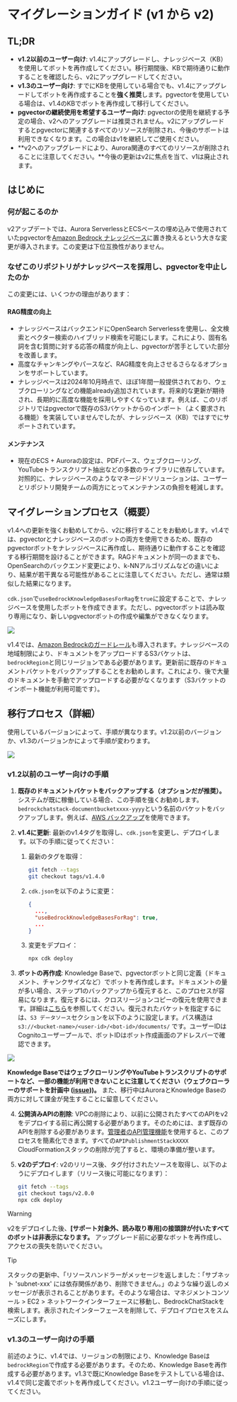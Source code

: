 # マイグレーションガイド (v1 から v2)

## TL;DR

- **v1.2以前のユーザー向け**: v1.4にアップグレードし、ナレッジベース（KB）を使用してボットを再作成してください。移行期間後、KBで期待通りに動作することを確認したら、v2にアップグレードしてください。
- **v1.3のユーザー向け**: すでにKBを使用している場合でも、v1.4にアップグレードしてボットを再作成することを**強く推奨**します。pgvectorを使用している場合は、v1.4のKBでボットを再作成して移行してください。
- **pgvectorの継続使用を希望するユーザー向け**: pgvectorの使用を継続する予定の場合、v2へのアップグレードは推奨されません。v2にアップグレードするとpgvectorに関連するすべてのリソースが削除され、今後のサポートは利用できなくなります。この場合はv1を継続してご使用ください。
- **v2へのアップグレードにより、Aurora関連のすべてのリソースが削除されることに注意してください。**今後の更新はv2に焦点を当て、v1は廃止されます。

## はじめに

### 何が起こるのか

v2アップデートでは、Aurora ServerlessとECSベースの埋め込みで使用されていたpgvectorを[Amazon Bedrock ナレッジベース](https://docs.aws.amazon.com/bedrock/latest/userguide/knowledge-base.html)に置き換えるという大きな変更が導入されます。この変更は下位互換性がありません。

### なぜこのリポジトリがナレッジベースを採用し、pgvectorを中止したのか

この変更には、いくつかの理由があります：

#### RAG精度の向上

- ナレッジベースはバックエンドにOpenSearch Serverlessを使用し、全文検索とベクター検索のハイブリッド検索を可能にします。これにより、固有名詞を含む質問に対する応答の精度が向上し、pgvectorが苦手としていた部分を改善します。
- 高度なチャンキングやパースなど、RAG精度を向上させるさらなるオプションをサポートしています。
- ナレッジベースは2024年10月時点で、ほぼ1年間一般提供されており、ウェブクローリングなどの機能already追加されています。将来的な更新が期待され、長期的に高度な機能を採用しやすくなっています。例えば、このリポジトリではpgvectorで既存のS3バケットからのインポート（よく要求される機能）を実装していませんでしたが、ナレッジベース（KB）ではすでにサポートされています。

#### メンテナンス

- 現在のECS + Auroraの設定は、PDFパース、ウェブクローリング、YouTubeトランスクリプト抽出などの多数のライブラリに依存しています。対照的に、ナレッジベースのようなマネージドソリューションは、ユーザーとリポジトリ開発チームの両方にとってメンテナンスの負担を軽減します。

## マイグレーションプロセス（概要）

v1.4への更新を強くお勧めしてから、v2に移行することをお勧めします。v1.4では、pgvectorとナレッジベースのボットの両方を使用できるため、既存のpgvectorボットをナレッジベースに再作成し、期待通りに動作することを確認する移行期間を設けることができます。RAGドキュメントが同一のままでも、OpenSearchのバックエンド変更により、k-NNアルゴリズムなどの違いにより、結果が若干異なる可能性があることに注意してください。ただし、通常は類似した結果になります。

`cdk.json`で`useBedrockKnowledgeBasesForRag`を`true`に設定することで、ナレッジベースを使用したボットを作成できます。ただし、pgvectorボットは読み取り専用になり、新しいpgvectorボットの作成や編集ができなくなります。

![](../imgs/v1_to_v2_readonly_bot.png)

v1.4では、[Amazon Bedrockのガードレール](https://aws.amazon.com/jp/bedrock/guardrails/)も導入されます。ナレッジベースの地域制限により、ドキュメントをアップロードするS3バケットは、`bedrockRegion`と同じリージョンである必要があります。更新前に既存のドキュメントバケットをバックアップすることをお勧めします。これにより、後で大量のドキュメントを手動でアップロードする必要がなくなります（S3バケットのインポート機能が利用可能です）。

## 移行プロセス（詳細）

使用しているバージョンによって、手順が異なります。v1.2以前のバージョンか、v1.3のバージョンかによって手順が変わります。

![](../imgs/v1_to_v2_arch.png)

### v1.2以前のユーザー向けの手順

1. **既存のドキュメントバケットをバックアップする（オプションだが推奨）。** システムが既に稼働している場合、この手順を強くお勧めします。`bedrockchatstack-documentbucketxxxx-yyyy`という名前のバケットをバックアップします。例えば、[AWS バックアップ](https://docs.aws.amazon.com/aws-backup/latest/devguide/s3-backups.html)を使用できます。

2. **v1.4に更新**: 最新のv1.4タグを取得し、`cdk.json`を変更し、デプロイします。以下の手順に従ってください：

   1. 最新のタグを取得：
      ```bash
      git fetch --tags
      git checkout tags/v1.4.0
      ```
   2. `cdk.json`を以下のように変更：
      ```json
      {
        ...,
        "useBedrockKnowledgeBasesForRag": true,
        ...
      }
      ```
   3. 変更をデプロイ：
      ```bash
      npx cdk deploy
      ```

3. **ボットの再作成**: Knowledge Baseで、pgvectorボットと同じ定義（ドキュメント、チャンクサイズなど）でボットを再作成します。ドキュメントの量が多い場合、ステップ1のバックアップから復元すると、このプロセスが容易になります。復元するには、クロスリージョンコピーの復元を使用できます。詳細は[こちら](https://docs.aws.amazon.com/aws-backup/latest/devguide/restoring-s3.html)を参照してください。復元されたバケットを指定するには、`S3 データソース`セクションを以下のように設定します。パス構造は `s3://<bucket-name>/<user-id>/<bot-id>/documents/` です。ユーザーIDはCognitoユーザープールで、ボットIDはボット作成画面のアドレスバーで確認できます。

![](../imgs/v1_to_v2_KB_s3_source.png)

**Knowledge BaseではウェブクローリングやYouTubeトランスクリプトのサポートなど、一部の機能が利用できないことに注意してください（ウェブクローラーのサポートを計画中 ([issue](https://github.com/aws-samples/bedrock-chat/issues/557)))。** また、移行中はAuroraとKnowledge Baseの両方に対して課金が発生することに留意してください。

4. **公開済みAPIの削除**: VPCの削除により、以前に公開されたすべてのAPIをv2をデプロイする前に再公開する必要があります。そのためには、まず既存のAPIを削除する必要があります。[管理者のAPI管理機能](../ADMINISTRATOR_ja-JP.md)を使用すると、このプロセスを簡素化できます。すべての`APIPublishmentStackXXXX` CloudFormationスタックの削除が完了すると、環境の準備が整います。

5. **v2のデプロイ**: v2のリリース後、タグ付けされたソースを取得し、以下のようにデプロイします（リリース後に可能になります）：
   ```bash
   git fetch --tags
   git checkout tags/v2.0.0
   npx cdk deploy
   ```

> [!Warning]
> v2をデプロイした後、**[サポート対象外、読み取り専用]の接頭辞が付いたすべてのボットは非表示になります。** アップグレード前に必要なボットを再作成し、アクセスの喪失を防いでください。

> [!Tip]
> スタックの更新中、「リソースハンドラーがメッセージを返しました：「サブネット 'subnet-xxx' には依存関係があり、削除できません。」のような繰り返しのメッセージが表示されることがあります。そのような場合は、マネジメントコンソール > EC2 > ネットワークインターフェースに移動し、BedrockChatStackを検索します。表示されたインターフェースを削除して、デプロイプロセスをスムーズにします。

### v1.3のユーザー向けの手順

前述のように、v1.4では、リージョンの制限により、Knowledge Baseは`bedrockRegion`で作成する必要があります。そのため、Knowledge Baseを再作成する必要があります。v1.3で既にKnowledge Baseをテストしている場合は、v1.4で同じ定義でボットを再作成してください。v1.2ユーザー向けの手順に従ってください。